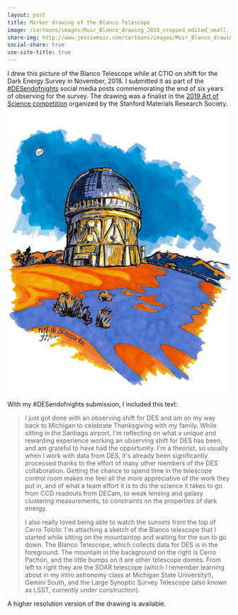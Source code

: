 ```yaml
---
layout: post
title: Marker drawing of the Blanco Telescope
image: /cartoons/images/Muir_Blanco_drawing_2018_cropped_edited_small.jpg
share-img: http://www.jessiemuir.com/cartoons/images/Muir_Blanco_drawing_2018_cropped_edited_small.jpg
social-share: true
use-site-title: true
---
```


I drew this picture of the Blanco Telescope while at CTIO on shift for the Dark Energy Survey in November, 2018. I submitted it as part of the [#DESendofnights](https://www.darkenergysurvey.org/desendofnights/) social media posts commemorating the end of six years of observing for the survey. The drawing was a finalist in the [2019 Art of Science competition](https://mrs.stanford.edu/2019-art-of-science-winners/) organized by the Stanford Materials Research Society.

![alt="Marker drawing of the Blanco telescope, colored with bright blues and oranges."](/cartoons/images/Muir_Blanco_drawing_2018_cropped_edited_small.jpg)

With my #DESendofnights submission, I included this text:

> I just got done with an observing shift for DES and am on my way back to Michigan to celebrate Thanksgiving with my family. While sitting in the Santiago airport, I'm reflecting on what a unique and rewarding experience working an observing shift for DES has been, and am grateful to have had the opportunity. I'm a theorist, so usually when I work with data from DES, it's already been significantly processed thanks to the effort of many other members of the DES collaboration. Getting the chance to spend time in the telescope control room makes me feel all the more appreciative of the work they put in, and of what a team effort it is to do the science it takes to go from CCD readouts from DECam, to weak lensing and galaxy clustering measurements, to constraints on the properties of dark energy. 
> 
> I also really loved being able to watch the sunsets from the top of Cerro Tololo: I'm attaching a sketch of the Blanco telescope that I started while sitting on the mountaintop and waiting for the sun to go down. The Blanco Telescope, which collects data for DES is in the foreground. The mountain in the background on the right is Cerro Pachón, and the little bumps on it are other telescope domes. From left to right they are the SOAR telescope (which I remember learning about in my intro astronomy class at Michigan State University!), Gemini South, and the Large Synoptic Survey Telescope (also known as LSST, currently under construction).

A higher resolution version of the drawing is available. 